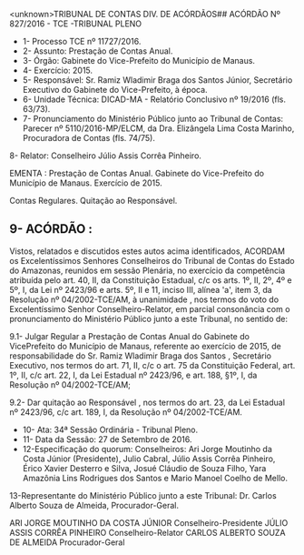 &lt;unknown&gt;TRIBUNAL DE CONTAS DIV. DE ACÓRDÃOS## ACÓRDÃO Nº 827/2016 - TCE -TRIBUNAL PLENO

- 1- Processo TCE nº 11727/2016.
- 2- Assunto: Prestação de Contas Anual.
- 3- Órgão: Gabinete do Vice-Prefeito do Município de Manaus.
- 4- Exercício: 2015.
- 5- Responsável: Sr. Ramiz Wladimir Braga dos Santos Júnior, Secretário Executivo do Gabinete do Vice-Prefeito, à época.
- 6- Unidade Técnica: DICAD-MA - Relatório Conclusivo nº 19/2016 (fls. 63/73).
- 7-  Pronunciamento  do Ministério Público  junto  ao Tribunal  de Contas: Parecer  nº 5110/2016-MP/ELCM,  da  Dra.  Elizângela  Lima  Costa  Marinho,  Procuradora  de  Contas (fls. 74/75).

8- Relator: Conselheiro Júlio Assis Corrêa Pinheiro.

EMENTA : Prestação de Contas Anual. Gabinete do Vice-Prefeito do Município de Manaus. Exercício de 2015.

Contas Regulares. Quitação ao Responsável.

## 9- ACÓRDÃO :

Vistos, relatados e discutidos estes autos acima identificados, ACORDAM os Excelentíssimos Senhores Conselheiros do Tribunal de Contas do Estado do Amazonas, reunidos em sessão Plenária, no exercício da competência atribuída pelo  art.  40,  II, da Constituição Estadual, c/c os arts. 1º, II, 2º, 4º e 5º, I, da Lei nº 2423/96 e arts. 5º, II e 11, inciso  III,  alínea  'a',  item  3,  da  Resolução  nº  04/2002-TCE/AM, à  unanimidade ,  nos termos do voto do Excelentíssimo Senhor Conselheiro-Relator, em parcial consonância com o pronunciamento do Ministério Público junto a este Tribunal, no sentido de:

9.1-  Julgar  Regular a  Prestação  de  Contas  Anual  do  Gabinete  do  VicePrefeito do Município de Manaus, referente ao exercício de 2015, de responsabilidade do Sr. Ramiz Wladimir Braga dos Santos , Secretário Executivo, nos termos do art. 71, II, c/c o art. 75 da Constituição Federal, art. 1º, II, c/c art. 22, I, da Lei Estadual nº 2423/96, e art. 188, §1º, I, da Resolução nº 04/2002-TCE/AM;

9.2- Dar quitação ao Responsável , nos termos do art. 23, da Lei Estadual nº 2423/96, c/c art. 189, I, da Resolução nº 04/2002-TCE/AM.

- 10- Ata: 34ª Sessão Ordinária - Tribunal Pleno.
- 11- Data da Sessão: 27 de Setembro de 2016.
- 12-Especificação  do  quorum: Conselheiros: Ari Jorge  Moutinho  da  Costa  Júnior (Presidente),  Julio  Cabral,  Júlio  Assis  Corrêa  Pinheiro,  Érico  Xavier  Desterro  e  Silva, Josué Cláudio de Souza Filho, Yara Amazônia Lins Rodrigues dos Santos e Mario Manoel Coelho de Mello.

13-Representante  do  Ministério  Público  junto  a  este  Tribunal: Dr.  Carlos  Alberto Souza de Almeida, Procurador-Geral.

ARI JORGE MOUTINHO DA COSTA JÚNIOR Conselheiro-Presidente JÚLIO ASSIS CORRÊA PINHEIRO Conselheiro-Relator CARLOS ALBERTO SOUZA DE ALMEIDA Procurador-Geral